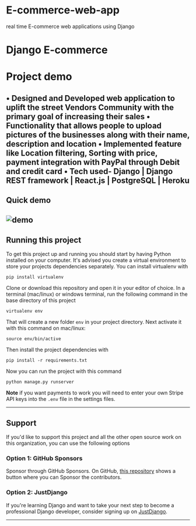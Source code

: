 # E-commerce-web-app
real time E-commerce web applications using Django


# Django E-commerce

# Project demo
•	Designed and Developed web application to uplift the street Vendors Community with the primary goal of increasing their sales
•	Functionality that allows people to upload pictures of the businesses along with their name, description and location
•	Implemented feature like Location filtering, Sorting with price, payment integration with PayPal through Debit and credit card
•	Tech used- Django | Django REST framework | React.js | PostgreSQL | Heroku
---

## Quick demo

![demo](https://drive.google.com/uc?export=view&id=1AVAnlsCuWduTAxxL3ROIKlu6um6wA8uS"Logo")
---


## Running this project

To get this project up and running you should start by having Python installed on your computer. It's advised you create a virtual environment to store your projects dependencies separately. You can install virtualenv with

```
pip install virtualenv
```

Clone or download this repository and open it in your editor of choice. In a terminal (mac/linux) or windows terminal, run the following command in the base directory of this project

```
virtualenv env
```

That will create a new folder `env` in your project directory. Next activate it with this command on mac/linux:

```
source env/bin/active
```

Then install the project dependencies with

```
pip install -r requirements.txt
```

Now you can run the project with this command

```
python manage.py runserver
```

**Note** if you want payments to work you will need to enter your own Stripe API keys into the `.env` file in the settings files.

---

## Support

If you'd like to support this project and all the other open source work on this organization, you can use the following options

### Option 1: GitHub Sponsors

Sponsor through GitHub Sponsors. On GitHub, [this repository](https://github.com/justdjango/django-ecommerce) shows a button where you can Sponsor the contributors.

### Option 2: JustDjango

If you're learning Django and want to take your next step to become a professional Django developer, consider signing up on [JustDjango](https://learn.justdjango.com).

---


